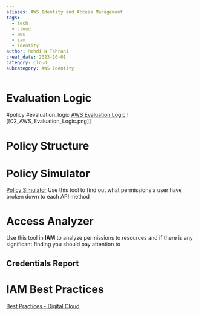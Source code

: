 ```yaml
---
aliases: AWS Identity and Access Management
tags:
  - tech
  - cloud 
  - aws 
  - iam 
  - identity
author: Mehdi N Tehrani
creat_date: 2023-10-01
category: Cloud
subcategory: AWS Identity
---
```


# Evaluation Logic
#policy #evaluation_logic
[AWS Evaluation Logic](https://docs.aws.amazon.com/IAM/latest/UserGuide/reference_policies_evaluation-logic.html)
![[02_AWS_Evaluation_Logic.png]]

# Policy Structure


# Policy Simulator
[Policy Simulator](https://policysim.aws.amazon.com/home/index.jsp?#)
Use this tool to find out what permissions a user have broken down to each API method

# Access Analyzer
Use this tool in **IAM** to analyze permissions to resources and if there is any significant finding you should pay attention to

## Credentials Report
# IAM Best Practices
[Best Practices - Digital Cloud](https://digitalcloud.training/aws-iam/#iam-best-practices)
